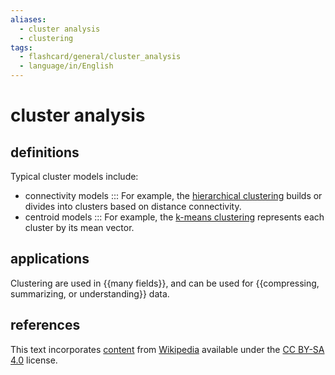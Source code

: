 ```yaml
---
aliases:
  - cluster analysis
  - clustering
tags:
  - flashcard/general/cluster_analysis
  - language/in/English
---
```


# cluster analysis

## definitions

Typical cluster models include:

- connectivity models ::: For example, the [hierarchical clustering](hierarchical%20clustering.md) builds or divides into clusters based on distance connectivity. <!--SR:!2024-05-26,29,270!2024-05-02,17,290-->
- centroid models ::: For example, the [k-means clustering](k-means%20clustering.md) represents each cluster by its mean vector. <!--SR:!2024-05-01,16,290!2024-04-30,15,290-->

## applications

Clustering are used in {{many fields}}, and can be used for {{compressing, summarizing, or understanding}} data. <!--SR:!2024-05-02,17,290!2024-05-08,15,250-->

## references

This text incorporates [content](https://en.wikipedia.org/wiki/cluster_analysis) from [Wikipedia](Wikipedia.md) available under the [CC BY-SA 4.0](https://creativecommons.org/licenses/by-sa/4.0/) license.
